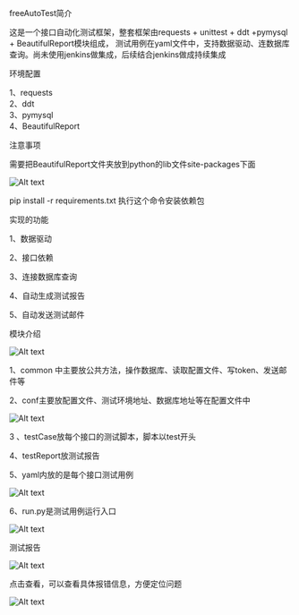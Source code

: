 freeAutoTest简介


这是一个接口自动化测试框架，整套框架由requests + unittest + ddt +pymysql + BeautifulReport模块组成， 测试用例在yaml文件中，支持数据驱动、连数据库查询。尚未使用jenkins做集成，后续结合jenkins做成持续集成

环境配置

1、requests  
2、ddt  
3、pymysql  
4、BeautifulReport

注意事项

需要把BeautifulReport文件夹放到python的lib文件site-packages下面

![Alt text](https://github.com/shaoyan163/autoTestGo/blob/master/screenshot/lib.png)

pip install -r requirements.txt 执行这个命令安装依赖包


实现的功能

1、数据驱动  

2、接口依赖

3、连接数据库查询 

4、自动生成测试报告 

5、自动发送测试邮件


模块介绍

![Alt text](https://github.com/shaoyan163/autoTestGo/blob/master/screenshot/module.jpg)  

1、common 中主要放公共方法，操作数据库、读取配置文件、写token、发送邮件等

2、conf主要放配置文件、测试环境地址、数据库地址等在配置文件中

![Alt text](https://github.com/shaoyan163/autoTestGo/blob/master/screenshot/conf.jpg)

3 、testCase放每个接口的测试脚本，脚本以test开头

4、testReport放测试报告

5、yaml内放的是每个接口测试用例

![Alt text](https://github.com/shaoyan163/autoTestGo/blob/master/screenshot/yaml.jpg)

6、run.py是测试用例运行入口

![Alt text](https://github.com/shaoyan163/autoTestGo/blob/master/screenshot/run.jpg)


测试报告

![Alt text](https://github.com/shaoyan163/autoTestGo/blob/master/screenshot/report.jpg)

点击查看，可以查看具体报错信息，方便定位问题  

![Alt text](https://github.com/shaoyan163/autoTestGo/blob/master/screenshot/report1.jpg)  




